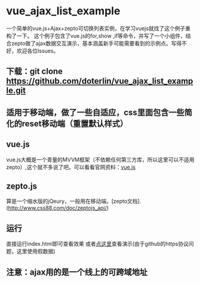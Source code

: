 # vue_ajax_list_example
一个简单的vue.js+Ajax+zepto可切换列表实例，在学习vuejs就找了这个例子重构了一下。
这个例子包含了vue.js的for,show ,if等命令，并写了一个小组件，结合zepto做了ajax数据交互演示，基本涵盖新手可能需要看到的示例点。写得不好，欢迎各位Issues。

## 下载：git clone https://github.com/doterlin/vue_ajax_list_example.git

## 适用于移动端，做了一些自适应，css里面包含一些简化的reset移动端（重置默认样式）

## vue.js
vue.js大概是一个青量的MVVM框架（不依赖任何第三方库，所以这里可以不适用zepto）,这个就不多说了吧。可以看看官网资料：[vue.js](http://cn.vuejs.org/)

## zepto.js
算是一个缩水版的jQeury，一般用在移动端。[zepto文档].(http://www.css88.com/doc/zeptojs_api/)

## 运行
直接运行index.html即可查看效果
或者[点这里](https://doterlin.github.io/blog/vuejs/vue_ajax_list_example/)查看演示(由于github的https协议问题，这里使用假数据)

## 注意：ajax用的是一个线上的可跨域地址
